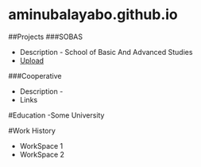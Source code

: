 # aminubalayabo.github.io

##Projects
###SOBAS
- Description - School of Basic And Advanced Studies
- [Upload](https://script.google.com/macros/s/AKfycbzYZcARpHUnWDOkUAkCzXZR_CVZfxUOFajYGZQEmUPp/dev)
  
###Cooperative
- Description - 
- Links
  
#Education
-Some University

#Work History
- WorkSpace 1
- WorkSpace 2
